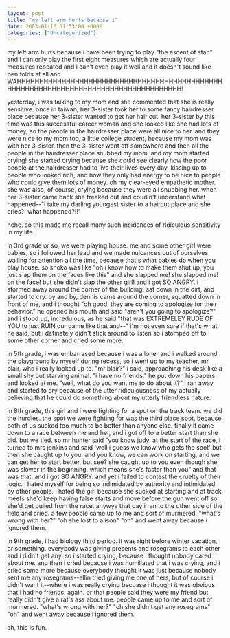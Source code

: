 ```yaml
---
layout: post
title: "my left arm hurts because i"
date: 2003-01-16 01:53:00 +0000
categories: ["Uncategorized"]
---
```


my left arm hurts because i have been trying to play "the ascent of stan" and i can only play the first eight measures which are actually four measures repeated and i can't even play it well and it doesn't sound like ben folds at all and WAHHHHHHHHHHHHHHHHHHHHHHHHHHHHHHHHHHHHHHHHHHHHHHHHHHHHHHHHHHHHHHHHHHHHHHHHHHHHHHHHHHHHH!

yesterday, i was talking to my mom and she commented that she is really sensitive. once in taiwan, her 3-sister took her to some fancy hairdresser place because her 3-sister wanted to get her hair cut. her 3-sister by this time was this successful career woman and she looked like she had lots of money, so the people in the hairdresser place were all nice to her. and they were nice to my mom too, a little college student, because my mom was with her 3-sister. then the 3-sister went off somewhere and then all the people in the hairdresser place snubbed my mom. and my mom started crying! she started crying because she could see clearly how the poor people at the hairdresser had to live their lives every day, kissing up to people who looked rich, and how they only had energy to be nice to people who could give them lots of money. oh my clear-eyed empathetic mother. she was also, of course, crying because they were all snubbing her. when her 3-sister came back she freaked out and coudln't understand what happened--"i take my darling youngest sister to a haircut place and she cries?! what happened?!!" 

hehe. so this made me recall many such incidences of ridiculous sensitivity in my life. 

in 3rd grade or so, we were playing house. me and some other girl were babies, so i followed her lead and we made nuicances out of ourselves wailing for attention all the time, because that's what babies do when you play house. so shoko was like "oh i know how to make them shut up, you just slap them on the faces like this" and she slapped me! she slapped me! on the face! but she didn't slap the other girl! and i got SO ANGRY. i stormed away around the corner of the building, sat down in the dirt, and started to cry. by and by, dennis came around the corner, squatted down in front of me, and i thought "oh good, they are coming to apologize for their behavior." he opened his mouth and said "aren't you going to apologize?" and i stood up, incredulous, as he said "that was EXTREMELEY RUDE OF YOU to just RUIN our game like that and--" i'm not even sure if that's what he said, but i definately didn't stick around to listen so i stomped off to some other corner and cried some more. 

in 5th grade, i was embarrased because i was a loner and i walked around the playground by myself during recess, so i went up to my teacher, mr blair, who i really looked up to. "mr blair?" i said, approaching his desk like a small shy but starving animal. "i have no friends." he put down his papers and looked at me. "well, what do you want me to do about it?" i ran away and started to cry because of the utter ridiculousness of my actually believing that he could do something about my utterly friendless nature.

in 8th grade, this girl and i were fighting for a spot on the track team. we did the hurdles. the spot we were fighting for was the third place spot, because both of us sucked too much to be better than anyone else. finally it came down to a race between me and her, and i got off to a better start than she did. but we tied. so mr hunter said "you know judy, at the start of the race, i turned to mrs jenkins and said 'well i guess we know who gets the spot' but then she caught up to you. and you know, we can work on starting, and we can get her to start better, but see? she caught up to you even though she was slower in the beginning, which means she's faster than you" and that was that. and i got SO ANGRY. and yet i failed to contest the cruelty of their logic. i hated myself for being so indimidated by authority and intimidated by other people. i hated the girl because she sucked at starting and at track meets she'd keep having false starts and move before the gun went off so she'd get pulled from the race. anywya that day i ran to the other side of the field and cried. a few people came up to me and sort of murmered. "what's wrong with her?" "oh she lost to alison" "oh" and went away because i ignored them. 

in 9th grade, i had biology third period. it was right before winter vacation, or something. everybody was giving presents and rosegrams to each other and i didn't get any. so i started crying, because i thought nobody cared about me. and then i cried because i was humiliated that i was crying, and i cried some more because everybody thought it was just because nobody sent me any rosegrams--ellin tried giving me one of hers, but of course i didn't want it--where i was really crying becuase i thought it was obvious that i had no friends. again. or that people said they were my friend but really didn't give a rat's ass about me. people came up to me and sort of murmered. "what's wrong with her?" "oh she didn't get any rosegrams" "oh" and went away because i ignored them. 

ah, this is fun.